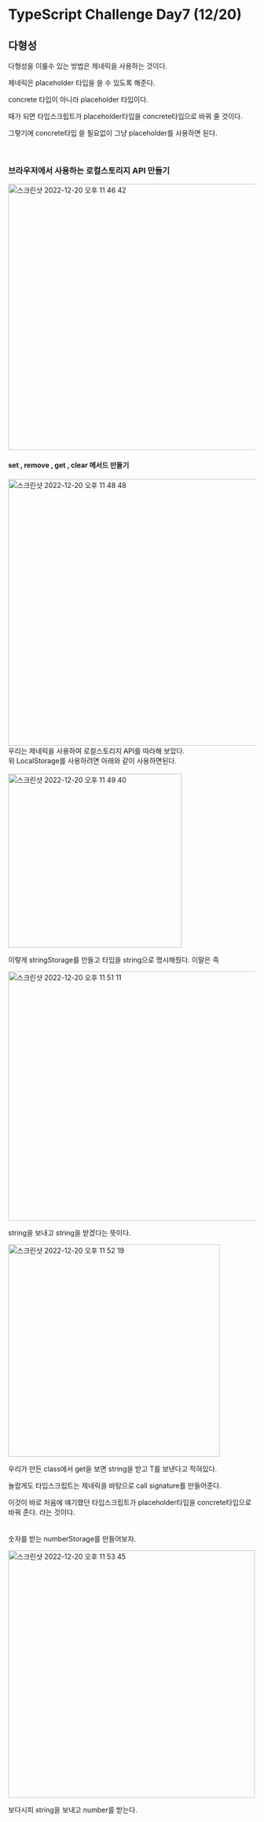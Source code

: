 # TypeScript Challenge Day7 (12/20)

## 다형성

다형성을 이룰수 있는 방법은 제네릭을 사용하는 것이다.</br>

제네릭은 placeholder 타입을 쓸 수 있도록 해준다.</br>

concrete 타입이 아니라 placeholder 타입이다.</br>

때가 되면 타입스크립트가 placeholder타입을 concrete타입으로 바꿔 줄 것이다.</br>

그렇기에 concrete타입 쓸 필요없이 그냥 placeholder를 사용하면 된다.

</br>

### 브라우저에서 사용하는 로컬스토리지 API 만들기

<img width="540" alt="스크린샷 2022-12-20 오후 11 46 42" src="https://user-images.githubusercontent.com/94230809/208694229-96ac8534-7421-4c64-ba37-d73f367c3a8c.png">

#### set , remove , get , clear 메서드 만들기

<img width="541" alt="스크린샷 2022-12-20 오후 11 48 48" src="https://user-images.githubusercontent.com/94230809/208694636-64eb5451-9860-4275-9c35-cd4cd5d85e04.png">

</br>
우리는 제네릭을 사용하여 로컬스토리지 API를 따라해 보았다.

</br>
위 LocalStorage를 사용하려면 아래와 같이 사용하면된다.

</br>
</br>
<img width="353" alt="스크린샷 2022-12-20 오후 11 49 40" src="https://user-images.githubusercontent.com/94230809/208694838-532893fd-775c-4571-9e89-ab0c435432ef.png">

</br>

이렇게 stringStorage를 만들고 타입을 string으로 명시해줬다. 이말은 즉

<img width="506" alt="스크린샷 2022-12-20 오후 11 51 11" src="https://user-images.githubusercontent.com/94230809/208695197-1bdae3d6-1c8e-4802-80da-dafa9d1506ac.png">

</br>

string을 보내고 string을 받겠다는 뜻이다.</br>

<img width="431" alt="스크린샷 2022-12-20 오후 11 52 19" src="https://user-images.githubusercontent.com/94230809/208695457-78105853-f671-4531-b906-d11435e45113.png">

우리가 만든 class에서 get을 보면 string을 받고 T를 보낸다고 적혀있다.</br>

놀랍게도 타입스크립트는 제네릭을 바탕으로 call signature를 만들어준다.</br>

이것이 바로 처음에 얘기했던 타입스크립트가 placeholder타입을 concrete타입으로 바꿔 준다. 라는 것이다.
</br>
</br>
</br>
숫자를 받는 numberStorage를 만들어보자.

<img width="502" alt="스크린샷 2022-12-20 오후 11 53 45" src="https://user-images.githubusercontent.com/94230809/208695820-e9471aa7-040d-459f-aa99-feb4ba41bc49.png">

보다시피 string을 보내고 number를 받는다.
